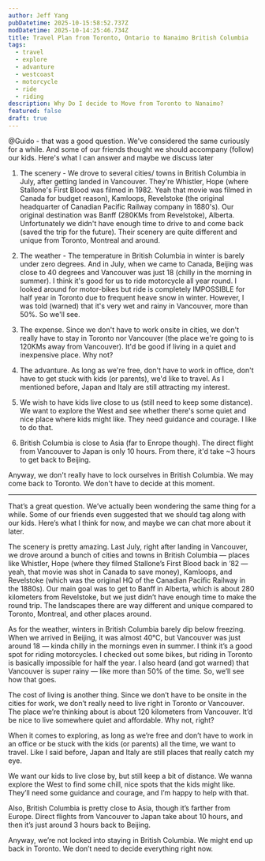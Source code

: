 ```yaml
---
author: Jeff Yang
pubDatetime: 2025-10-15:58:52.737Z
modDatetime: 2025-10-14:25:46.734Z
title: Travel Plan from Toronto, Ontario to Nanaimo British Columbia
tags:
  - travel
  - explore
  - advanture
  - westcoast
  - motorcycle
  - ride
  - riding
description: Why Do I decide to Move from Toronto to Nanaimo?
featured: false
draft: true
---
```



@Guido - that was a good question. We've considered the same curiously for a while. And some of our friends thought we should accompany (follow) our kids. Here's what I can answer and maybe we discuss later

1. The scenery - We drove to several cities/ towns in British Columbia in July, after getting landed in Vancouver. They're Whistler, Hope (where Stallone's First Blood was filmed in 1982. Yeah that movie was filmed in Canada for budget reason), Kamloops, Revelstoke (the original headquarter of Canadian Pacific Railway company in 1880's). Our original destination was Banff (280KMs from Revelstoke), Alberta. Unfortunately we didn't have enough time to drive to and come back (saved the trip for the future). Their scenery are quite different and unique from Toronto, Montreal and around. 

2. The weather - The temperature in British Columbia in winter is barely under zero degrees. And in July, when we came to Canada, Beijing was close to 40 degrees and Vancouver was just 18 (chilly in the morning in summer). I think it's good for us to ride motorcycle all year round. I looked around for motor-bikes but ride is completely IMPOSSIBLE for half year in Toronto due to frequent heave snow in winter. However, I was told (warned) that it's very wet and rainy in Vancouver, more than 50%. So we'll see.

3. The expense. Since we don't have to work onsite in cities, we don't really have to stay in Toronto nor Vancouver (the place we're going to is 120KMs away from Vancouver). It'd be good if living in a quiet and inexpensive place. Why not?

4. The advanture. As long as we're free, don't have to work in office, don't have to get stuck with kids (or parents), we'd like to travel. As I mentioned before, Japan and Italy are still attracting my interest.

5. We wish to have kids live close to us (still need to keep some distance). We want to explore the West and see whether there's some quiet and nice place where kids might like. They need guidance and courage. I like to do that.

6. British Columbia is close to Asia (far to Enrope though). The direct flight from Vancouver to Japan is only 10 hours. From there, it'd take ~3 hours to get back to Beijing.

Anyway, we don't really have to lock ourselves in British Columbia. We may come back to Toronto. We don't have to decide at this moment. 


---

That’s a great question. We’ve actually been wondering the same thing for a while. Some of our friends even suggested that we should tag along with our kids. Here’s what I think for now, and maybe we can chat more about it later.

The scenery is pretty amazing. Last July, right after landing in Vancouver, we drove around a bunch of cities and towns in British Columbia — places like Whistler, Hope (where they filmed Stallone’s First Blood back in ’82 — yeah, that movie was shot in Canada to save money), Kamloops, and Revelstoke (which was the original HQ of the Canadian Pacific Railway in the 1880s). Our main goal was to get to Banff in Alberta, which is about 280 kilometers from Revelstoke, but we just didn’t have enough time to make the round trip. The landscapes there are way different and unique compared to Toronto, Montreal, and other places around.

As for the weather, winters in British Columbia barely dip below freezing. When we arrived in Beijing, it was almost 40°C, but Vancouver was just around 18 — kinda chilly in the mornings even in summer. I think it’s a good spot for riding motorcycles. I checked out some bikes, but riding in Toronto is basically impossible for half the year. I also heard (and got warned) that Vancouver is super rainy — like more than 50% of the time. So, we’ll see how that goes.

The cost of living is another thing. Since we don’t have to be onsite in the cities for work, we don’t really need to live right in Toronto or Vancouver. The place we’re thinking about is about 120 kilometers from Vancouver. It’d be nice to live somewhere quiet and affordable. Why not, right?

When it comes to exploring, as long as we’re free and don’t have to work in an office or be stuck with the kids (or parents) all the time, we want to travel. Like I said before, Japan and Italy are still places that really catch my eye.

We want our kids to live close by, but still keep a bit of distance. We wanna explore the West to find some chill, nice spots that the kids might like. They’ll need some guidance and courage, and I’m happy to help with that.

Also, British Columbia is pretty close to Asia, though it’s farther from Europe. Direct flights from Vancouver to Japan take about 10 hours, and then it’s just around 3 hours back to Beijing.

Anyway, we’re not locked into staying in British Columbia. We might end up back in Toronto. We don’t need to decide everything right now.